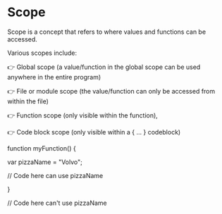 # Scope
Scope is a concept that refers to where values and functions can be accessed.

Various scopes include:

👉 Global scope (a value/function in the global scope can be used anywhere in the entire program)

👉 File or module scope (the value/function can only be accessed from within the file)

👉 Function scope (only visible within the function),

👉 Code block scope (only visible within a { ... } codeblock)

function myFunction() {
  
  var pizzaName = "Volvo";
  
  // Code here can use pizzaName
  
}
 
// Code here can't use pizzaName

